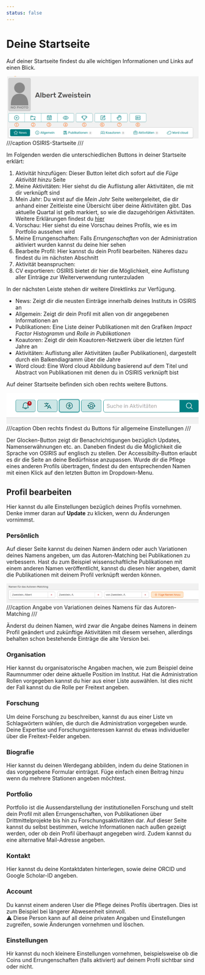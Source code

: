 ```yaml
---
status: false
---    
```

# Deine Startseite

Auf deiner Startseite findest du alle wichtigen Informationen und Links auf einen Blick. 

![Startseite](screenshots/startseite_NUMMBERS.png)
///caption
OSIRIS-Startseite 
///

Im Folgenden werden die unterschiedlichen Buttons in deiner Startseite erklärt:

1. Aktivität hinzufügen: Dieser Button leitet dich sofort auf die *Füge Aktivität hinzu* Seite
2. Meine Aktivitäten: Hier siehst du die Auflistung aller Aktivitäten, die mit dir verknüpft sind
3. Mein Jahr: Du wirst auf die *Mein Jahr* Seite weitergeleitet, die dir anhand einer Zeitleiste eine Übersicht über deine Aktivitäten gibt. Das aktuelle Quartal ist gelb markiert, so wie die dazugehörigen Aktivitäten. Weitere Erklärungen findest du [hier](https://wiki.osiris-app.de/users/profile/scientist_view/)
4. Vorschau: Hier siehst du eine Vorschau deines Profils, wie es im Portfolio aussehen wird
5. Meine Errungenschaften: Falls *Errungenschaften* von der Administration aktiviert wurden kannst du deine hier sehen
6. Bearbeite Profil: Hier kannst du dein Profil bearbeiten. Näheres dazu findest du im nächsten Abschnitt
7. Aktivität beanspruchen:
8. CV exportieren: OSIRIS bietet dir hier die Möglichkeit, eine Auflistung aller Einträge zur Weiterverwendung runterzuladen

In der nächsten Leiste stehen dir weitere Direktlinks zur Verfügung. 

- News: Zeigt dir die neusten Einträge innerhalb deines Instituts in OSIRIS an
- Allgemein: Zeigt dir dein Profil mit allen von dir angegebenen Informationen an
- Publikationen: Eine Liste deiner Publikationen mit den Grafiken *Impact Factor Histogramm* und *Rolle in Publikationen*
- Koautoren: Zeigt dir dein Koautoren-Netzwerk über die letzten fünf Jahre an
- Aktivitäten: Auflistung aller Aktivitäten (außer Publikationen), dargestellt durch ein Balkendiagramm über die Jahre
- Word cloud: Eine Word cloud Abbildung basierend auf dem Titel und Abstract von Publikationen mit denen du in OSIRIS verknüpft bist

Auf deiner Startseite befinden sich oben rechts weitere Buttons.

![Buttons oben rechts](screenshots/startseite_obenrechts.png)
///caption
Oben rechts findest du Buttons für allgemeine Einstellungen
///

Der Glocken-Button zeigt dir Benachrichtigungen bezüglich Updates, Namenserwähnungen etc. an. Daneben findest du die Möglichkeit die Sprache von OSIRIS auf englisch zu stellen. Der Accessibilty-Button erlaubt es dir die Seite an deine Bedürfnisse anzupassen. Wurde dir die Pflege eines anderen Profils übertragen, findest du den entsprechenden Namen mit einen Klick auf den letzten Button im Dropdown-Menu.  

## Profil bearbeiten

Hier kannst du alle Einstellungen bezüglich deines Profils vornehmen. Denke immer daran auf **Update** zu klicken, wenn du Änderungen vornimmst.

### Persönlich

Auf dieser Seite kannst du deinen Namen ändern oder auch Variationen deines Namens angeben, um das Autoren-Matching bei Publikationen zu verbessern. Hast du zum Beispiel wissenschaftliche Publikationen mit einem anderen Namen veröffentlicht, kannst du diesen hier angeben, damit die Publikationen mit deinem Profil verknüpft werden können.

![Autoren-Matching](screenshots/autoren_matching.png)
///caption
Angabe von Variationen deines Namens für das Autoren-Matching
///

Änderst du deinen Namen, wird zwar die Angabe deines Namens in deinem Profil geändert und zukünftige Aktivitäten mit diesem versehen, allerdings behalten schon bestehende Einträge die alte Version bei.

### Organisation

Hier kannst du organisatorische Angaben machen, wie zum Beispiel deine Raumnummer oder deine aktuelle Position im Institut. Hat die Administration Rollen vorgegeben kannst du hier aus einer Liste auswählen. Ist dies nicht der Fall kannst du die Rolle per Freitext angeben.

### Forschung

Um deine Forschung zu beschreiben, kannst du aus einer Liste vn Schlagwörtern wählen, die durch die Administration vorgegeben wurde. Deine Expertise und Forschungsinteressen kannst du etwas individueller über die Freitext-Felder angeben.

### Biografie

Hier kannst du deinen Werdegang abbilden, indem du deine Stationen in das vorgegebene Formular einträgst. Füge einfach einen Beitrag hinzu wenn du mehrere Stationen angeben möchtest.

### Portfolio

Portfolio ist die Aussendarstellung der institutionellen Forschung und stellt dein Profil mit allen Errungenschaften, von Publikationen über Drittmittelprojekte bis hin zu Forschungsaktivitäten dar. Auf dieser Seite kannst du selbst bestimmen, welche Informationen nach außen gezeigt werden, oder ob dein Profil überhaupt angegeben wird. Zudem kannst du eine alternative Mail-Adresse angeben.

### Kontakt

Hier kannst du deine Kontaktdaten hinterlegen, sowie deine ORCID und Google Scholar-ID angeben.

### Account

Du kannst einem anderen User die Pflege deines Profils übertragen. Dies ist zum Beispiel bei längerer Abwesenheit sinnvoll.  
:warning: Diese Person kann auf all deine privaten Angaben und Einstellungen zugreifen, sowie Änderungen vornehmen und löschen. 

### Einstellungen

Hir kannst du noch kleinere Einstellungen vornehmen, beispielsweise ob die Coins und Errungenschaften (falls aktiviert) auf deinem Profil sichtbar sind oder nicht.